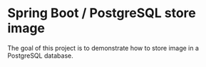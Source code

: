 # Spring Boot / PostgreSQL store image

The goal of this project is to demonstrate how to store image in a PostgreSQL database.